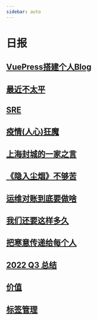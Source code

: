 ```yaml
---
sidebar: auto
---
```


# 日报

## [VuePress搭建个人Blog](./VuePress搭建个人Blog.md)

## [最近不太平](./最近不太平.md)

## [SRE](./SRE.md)

## [疫情(人心)狂魔](./疫情人心狂魔.md)

## [上海封城的一家之言](./封城.md)

## [《隐入尘烟》不够苦](./%E9%9A%90%E5%85%A5%E5%B0%98%E7%83%9F.md)

## [运维对账到底要做啥](./运维对账.md)

## [我们还要这样多久](西南27惨案.md)

## [把寒意传递给每个人](寒意.md)

## [2022 Q3 总结](2022Q3.md)

## [价值](./value.md)

## [标签管理](./label.md)